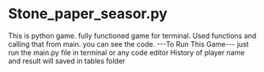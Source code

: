 # Stone_paper_seasor.py
This is python game.
fully functioned game for terminal. Used functions and calling that from main.
you can see the code.
---To Run This Game---
just run the main.py file in terminal or any code editor
History of player name and result will saved in tables folder
